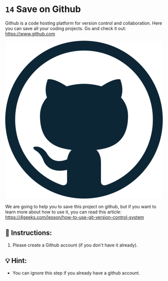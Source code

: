 # `14` Save on Github

Github is a code hosting platform for version control and collaboration. Here you can save all your coding projects. Go and check it out: https://www.github.com

[![Github Logo](../../assets/github-logo.webp)](https://www.github.com)

We are going to help you to save this project on github, but if you want to learn more about how to use it, you can read this article: https://4geeks.com/lesson/how-to-use-git-version-control-system

## 📝 Instructions:

1. Please create a Github account (if you don't have it already).

## 💡 Hint:

+ You can ignore this step if you already have a github account.